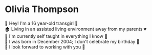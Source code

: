 # Olivia Thompson
👋 Hey! I'm a 16 year-old transgirl 🌈 \
🏠 Living in an assisted living environment away from my parents 💔 \
🏫 I'm currently self taught in everything I know 📓 \
👶 I was born in December 2004; I don't celebrate my birthday 🍰 \
👼 I look forward to working with you 💜
